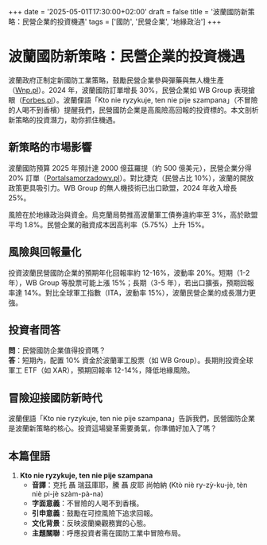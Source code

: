 +++
date = '2025-05-01T17:30:00+02:00'
draft = false
title = '波蘭國防新策略：民營企業的投資機遇'
tags = ['國防', '民營企業', '地緣政治']
+++

# 波蘭國防新策略：民營企業的投資機遇

波蘭政府正制定新國防工業策略，鼓勵民營企業參與彈藥與無人機生產（[Wnp.pl](https://www.wnp.pl/bezpieczenstwo/bedzie-nowa-strategia-dla-polskiego-przemyslu-obronnego-prywatne-firmy-chca-wlaczyc-sie-w-produkcje,939226.html)）。2024 年，波蘭國防訂單增長 30%，民營企業如 WB Group 表現搶眼（[Forbes.pl](https://www.forbes.pl/biznes/polski-przemysl-zbrojeniowy-wyzwania-dla-ue-i-rola-grupy-wb/85e8qzv)）。波蘭俚語「Kto nie ryzykuje, ten nie pije szampana」（不冒險的人喝不到香檳）提醒我們，民營國防企業是高風險高回報的投資標的。本文剖析新策略的投資潛力，助你抓住機遇。

## 新策略的市場影響

波蘭國防預算 2025 年預計達 2000 億茲羅提（約 500 億美元），民營企業分得 20% 訂單（[Portalsamorzadowy.pl](https://www.portalsamorzadowy.pl/wydarzenia-lokalne/wojsko-czekaja-duze-zmiany-chodzi-o-dwa-bardzo-istotne-aspekty,608822.html)）。對比捷克（民營占比 10%），波蘭的開放政策更具吸引力。WB Group 的無人機技術已出口歐盟，2024 年收入增長 25%。

風險在於地緣政治與資金。烏克蘭局勢推高波蘭軍工債券違約率至 3%，高於歐盟平均 1.8%。民營企業的融資成本因高利率（5.75%）上升 15%。

## 風險與回報量化

投資波蘭民營國防企業的預期年化回報率約 12-16%，波動率 20%。短期（1-2 年），WB Group 等股票可能上漲 15%；長期（3-5 年），若出口擴張，預期回報率達 14%。對比全球軍工指數（ITA，波動率 15%），波蘭民營企業的成長潛力更強。

## 投資者問答

**問**：民營國防企業值得投資嗎？  
**答**：短期內，配置 10% 資金於波蘭軍工股票（如 WB Group）。長期則投資全球軍工 ETF（如 XAR），預期回報率 12-14%，降低地緣風險。

## 冒險迎接國防新時代

波蘭俚語「Kto nie ryzykuje, ten nie pije szampana」告訴我們，民營國防企業是波蘭新策略的核心。投資這場變革需要勇氣，你準備好加入了嗎？

## 本篇俚語

1. **Kto nie ryzykuje, ten nie pije szampana**  
   - **音譯**：克托 聶 瑞茲庫耶，騰 聶 皮耶 尚帕納 (Ktò niè ry-zỳ-ku-jè, tèn niè pi-jè szàm-pà-na)  
   - **字面意義**：不冒險的人喝不到香檳。  
   - **引申意義**：鼓勵在可控風險下追求回報。  
   - **文化背景**：反映波蘭樂觀務實的心態。  
   - **主題關聯**：呼應投資者需在國防工業中冒險布局。